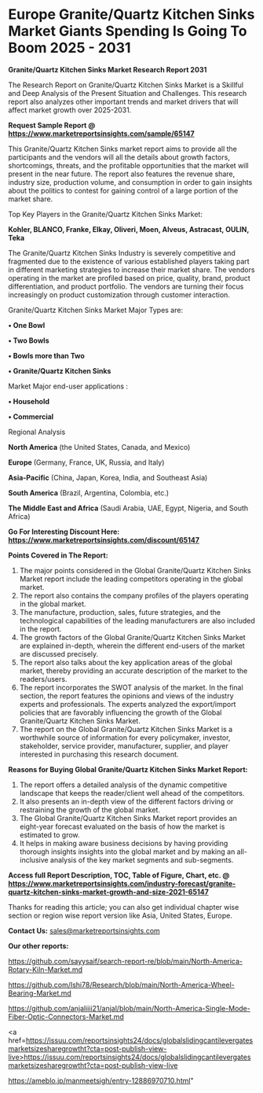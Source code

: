 # Europe Granite/Quartz Kitchen Sinks Market Giants Spending Is Going To Boom 2025 - 2031

<strong>Granite/Quartz Kitchen Sinks Market Research Report 2031</strong>

The Research Report on Granite/Quartz Kitchen Sinks Market is a Skillful and Deep Analysis of the Present Situation and Challenges. This research report also analyzes other important trends and market drivers that will affect market growth over 2025-2031.

<strong>Request Sample Report @ <a href=https://www.marketreportsinsights.com/sample/65147>https://www.marketreportsinsights.com/sample/65147</a></strong>

This Granite/Quartz Kitchen Sinks market report aims to provide all the participants and the vendors will all the details about growth factors, shortcomings, threats, and the profitable opportunities that the market will present in the near future. The report also features the revenue share, industry size, production volume, and consumption in order to gain insights about the politics to contest for gaining control of a large portion of the market share.

Top Key Players in the Granite/Quartz Kitchen Sinks Market:

<strong>Kohler, BLANCO, Franke, Elkay, Oliveri, Moen, Alveus, Astracast, OULIN, Teka</strong>

The Granite/Quartz Kitchen Sinks Industry is severely competitive and fragmented due to the existence of various established players taking part in different marketing strategies to increase their market share. The vendors operating in the market are profiled based on price, quality, brand, product differentiation, and product portfolio. The vendors are turning their focus increasingly on product customization through customer interaction.

Granite/Quartz Kitchen Sinks Market Major Types are:

<strong>• One Bowl

• Two Bowls

• Bowls more than Two

• Granite/Quartz Kitchen Sinks</strong>

Market Major end-user applications :

<strong>• Household

• Commercial</strong>

Regional Analysis

</u><strong><b>North America</b></strong> (the United States, Canada, and Mexico)

<strong><b>Europe </b></strong>(Germany, France, UK, Russia, and Italy)

<strong><b>Asia-Pacific</b></strong> (China, Japan, Korea, India, and Southeast Asia)

<strong><b>South America</b></strong> (Brazil, Argentina, Colombia, etc.)

<strong><b>The Middle East and Africa</b></strong> (Saudi Arabia, UAE, Egypt, Nigeria, and South Africa)

<strong>Go For Interesting Discount Here: <a href=https://www.marketreportsinsights.com/discount/65147>https://www.marketreportsinsights.com/discount/65147</a></strong>

<strong>Points Covered in The Report:</strong>
<ol>
  <li>The major points considered in the Global Granite/Quartz Kitchen Sinks Market report include the leading competitors operating in the global market.</li>
  <li>The report also contains the company profiles of the players operating in the global market.</li>
  <li>The manufacture, production, sales, future strategies, and the technological capabilities of the leading manufacturers are also included in the report.</li>
  <li>The growth factors of the Global Granite/Quartz Kitchen Sinks Market are explained in-depth, wherein the different end-users of the market are discussed precisely.</li>
  <li>The report also talks about the key application areas of the global market, thereby providing an accurate description of the market to the readers/users.</li>
  <li>The report incorporates the SWOT analysis of the market. In the final section, the report features the opinions and views of the industry experts and professionals. The experts analyzed the export/import policies that are favorably influencing the growth of the Global Granite/Quartz Kitchen Sinks Market.</li>
  <li>The report on the Global Granite/Quartz Kitchen Sinks Market is a worthwhile source of information for every policymaker, investor, stakeholder, service provider, manufacturer, supplier, and player interested in purchasing this research document.</li>
</ol>
<strong>Reasons for Buying Global Granite/Quartz Kitchen Sinks Market Report:</strong>

<ol>
  <li>The report offers a detailed analysis of the dynamic competitive landscape that keeps the reader/client well ahead of the competitors.</li>
  <li>It also presents an in-depth view of the different factors driving or restraining the growth of the global market.</li>
  <li>The Global Granite/Quartz Kitchen Sinks Market report provides an eight-year forecast evaluated on the basis of how the market is estimated to grow.</li>
  <li>It helps in making aware business decisions by having providing thorough insights insights into the global market and by making an all-inclusive analysis of the key market segments and sub-segments.</li>
</ol>
<strong>Access full Report Description, TOC, Table of Figure, Chart, etc. @ <a href=https://www.marketreportsinsights.com/industry-forecast/granite-quartz-kitchen-sinks-market-growth-and-size-2021-65147>https://www.marketreportsinsights.com/industry-forecast/granite-quartz-kitchen-sinks-market-growth-and-size-2021-65147</a></strong>


Thanks for reading this article; you can also get individual chapter wise section or region wise report version like Asia, United States, Europe.

<strong>Contact Us:</strong>
sales@marketreportsinsights.com

<strong>Our other reports:</strong>

<a href=https://github.com/sayysaif/search-report-re/blob/main/North-America-Rotary-Kiln-Market.md>https://github.com/sayysaif/search-report-re/blob/main/North-America-Rotary-Kiln-Market.md</a>

<a href=https://github.com/Ishi78/Research/blob/main/North-America-Wheel-Bearing-Market.md>https://github.com/Ishi78/Research/blob/main/North-America-Wheel-Bearing-Market.md</a>

<a href=https://github.com/anjaliiii21/anjal/blob/main/North-America-Single-Mode-Fiber-Optic-Connectors-Market.md>https://github.com/anjaliiii21/anjal/blob/main/North-America-Single-Mode-Fiber-Optic-Connectors-Market.md</a>

<a href=https://issuu.com/reportsinsights24/docs/globalslidingcantilevergatesmarketsizesharegrowtht?cta=post-publish-view-live>https://issuu.com/reportsinsights24/docs/globalslidingcantilevergatesmarketsizesharegrowtht?cta=post-publish-view-live</a>

<a href=https://ameblo.jp/manmeetsigh/entry-12886970710.html>https://ameblo.jp/manmeetsigh/entry-12886970710.html</a>"
